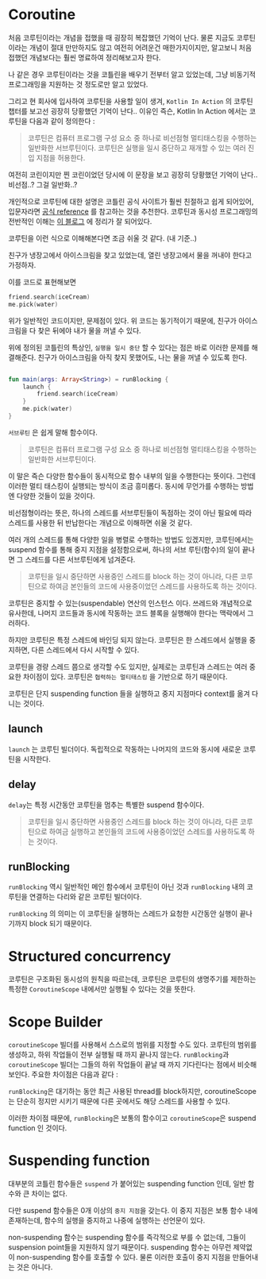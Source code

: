 # Coroutine

처음 코루틴이라는 개념을 접했을 때 굉장히 복잡했던 기억이 난다. 물론 지금도 코루틴이라는 개념이 절대 만만하지도 않고 여전히 어려운건 매한가지이지만,
알고보니 처음 접했던 개념보다는 훨씬 명료하여 정리해보고자 한다.

나 같은 경우 코루틴이라는 것을 코틀린을 배우기 전부터 알고 있었는데, 그냥 비동기적 프로그래밍을 지원하는 것 정도로만 알고 있었다.

그리고 현 회사에 입사하여 코루틴을 사용할 일이 생겨, `Kotlin In Action` 의 코루틴 챕터를 보고선 굉장히 당황했던 기억이 난다..
이유인 즉슨, Kotlin In Action 에서는 코루틴을 다음과 같이 정의한다 :
> 코루틴은 컴퓨터 프로그램 구성 요소 중 하나로 비선점형 멀티태스킹을 수행하는 일반화한 서브루틴이다.
> 코루틴은 실행을 일시 중단하고 재개할 수 있는 여러 진입 지점을 허용한다.

여전히 코린이지만 찐 코린이었던 당시에 이 문장을 보고 굉장히 당황했던 기억이 난다.. 비선점..? 그걸 일반화..? 

개인적으로 코루틴에 대한 설명은 코틀린 공식 사이트가 훨씬 친절하고 쉽게 되어있어, 입문자라면 [공식 reference](https://kotlinlang.org/docs/coroutines-guide.html)
를 참고하는 것을 추천한다. 코루틴과 동시성 프로그래밍의 전반적인 이해는 [이 블로그](https://wooooooak.github.io/kotlin/2019/08/25/%EC%BD%94%ED%8B%80%EB%A6%B0-%EC%BD%94%EB%A3%A8%ED%8B%B4-%EA%B0%9C%EB%85%90-%EC%9D%B5%ED%9E%88%EA%B8%B0/)
에 정리가 잘 되어있다.

코루틴을 이런 식으로 이해해본다면 조금 쉬울 것 같다. (내 기준..)

친구가 냉장고에서 아이스크림을 찾고 있었는데, 열린 냉장고에서 물을 꺼내야 한다고 가정하자.  

이를 코드로 표현해보면
``` kotlin 
friend.search(iceCream)
me.pick(water)
``` 
위가 일반적인 코드이지만, 문제점이 있다. 위 코드는 동기적이기 때문에, 친구가 아이스크림을 다 찾은 뒤에야 내가 물을 꺼낼 수 있다.

위에 정의된 코틀린의 특상인, `실행을 일시 중단` 할 수 있다는 점은 바로 이러한 문제를 해결해준다. 친구가 아이스크림을 아직 찾지 못했어도,
나는 물을 꺼낼 수 있도록 한다. 

``` kotlin

fun main(args: Array<String>) = runBlocking {
    launch {
        friend.search(iceCream)
    }
    me.pick(water)
}
```

`서브루틴` 은 쉽게 말해 함수이다. 
> 코루틴은 컴퓨터 프로그램 구성 요소 중 하나로 비선점형 멀티태스킹을 수행하는 일반화한 서브루틴이다.

이 말은 즉슨 다양한 함수들이 동시적으로 함수 내부의 일을 수행한다는 뜻이다. 그런데 이러한 멀티 태스킹이 실행되는 방식이 조금 흥미롭다. 
동시에 무언가를 수행하는 방법엔 다양한 것들이 있을 것이다. 

비선점형이라는 뜻은, 하나의 스레드를 서브루틴들이 독점하는 것이 아닌 필요에 따라 스레드를 사용한 뒤 반납한다는 개념으로 이해하면 쉬울 것 같다.

여러 개의 스레드를 통해 다양한 일을 병렬로 수행하는 방법도 있겠지만, 코루틴에서는 suspend 함수를 통해 중지 지점을 설정함으로써, 하나의 서브 루틴(함수)의 일이 끝나면 그 스레드를 다른 서브루틴에게 넘겨준다.

> 코루틴을 일시 중단하면 사용중인 스레드를 block 하는 것이 아니라, 다른 코루틴으로 하여금 본인들의 코드에 사용중이었던
스레드를 사용하도록 하는 것이다.

코루틴은 중지할 수 있는(suspendable) 연산의 인스턴스 이다. 쓰레드와 개념적으로 유사한데,
나머지 코드들과 동시에 작동하는 코드 블록을 실행해야 한다는 맥락에서 그러하다.

하지만 코루틴은 특정 스레드에 바인딩 되지 않는다.
코루틴은 한 스레드에서 실행을 중지하면, 다른 스레드에서 다시 시작할 수 있다.

코루틴을 경량 스레드 쯤으로 생각할 수도 있지만, 실제로는 코루틴과 스레드는 여러 중요한 차이점이 있다. 코루틴은 `협력하는 멀티태스킹` 을 기반으로 하기 때문이다.

코루틴은 단지 suspending function 들을 실행하고 중지 지점마다 context를 옮겨 다니는 것이다. 

## launch
`launch` 는 코루틴 빌더이다. 독립적으로 작동하는 나머지의 코드와 동시에 새로운 코루틴을 시작한다.

## delay
`delay`는 특정 시간동안 코루틴을 멈추는 특별한 suspend 함수이다.

> 코루틴을 일시 중단하면 사용중인 스레드를 block 하는 것이 아니라, 다른 코루틴으로 하여금 실행하고 본인들의 코드에 사용중이었던
스레드를 사용하도록 하는 것이다.

## runBlocking
`runBlocking` 역시 일반적인 메인 함수에서 코루틴이 아닌 것과 `runBlocking` 내의 코루틴을 연결하는 다리와 같은 코루틴 빌더이다.

`runBlocking` 의 의미는 이 코루틴을 실행하는 스레드가 요청한 시간동안 실행이 끝나기까지 block 되기 때문이다.

# Structured concurrency
코루틴은 구조화된 동시성의 원칙을 따르는데, 코루틴은 코루틴의 생명주기를 제한하는 특정한 `CoroutineScope` 내에서만 실행될 수 있다는 것을 뜻한다.

# Scope Builder

`coroutineScope` 빌더를 사용해서 스스로의 범위를 지정할 수도 있다. 코루틴의 범위를 생성하고, 하위 작업들이 전부 실행될 때 까지 끝나지 않는다.
`runBlocking`과 `coroutineScope` 빌더는 그들의 하위 작업들이 끝날 때 까지 기다린다는 점에서 비슷해 보인다. 주요한 차이점은 다음과 같다 :

`runBlocking`은 대기하는 동안 최근 사용된 thread를 block하지만, coroutineScope는 단순히 정지만 시키기 때문에 다른 곳에서도 해당 스레드를 사용할 수 있다.

이러한 차이점 때문에, `runBlocking`은 보통의 함수이고 `coroutineScope`은 suspend function 인 것이다.

# Suspending function
대부분의 코틀린 함수들은 `suspend` 가 붙어있는 suspending function 인데, 일반 함수와 큰 차이는 없다.

다만 suspend 함수들은 0개 이상의 `중지 지점`을 갖는다. 이 중지 지점은 보통 함수 내에 존재하는데, 함수의 실행을 중지하고 나중에 실행하는 선언문이 있다.

non-suspending 함수는 suspending 함수를 즉각적으로 부를 수 없는데, 그들이 suspension point들을 지원하지 않기 때문이다.
suspending 함수는 아무런 제약없이 non-suspending 함수를 호출할 수 있다. 물론 이러한 호출이 중지 지점을 만들어내는 것은 아니다.
